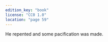 ```yaml
---
edition_key: "book"
license: "CC0 1.0"
location: "page 59"
---
```

He repented and some pacification was made.
